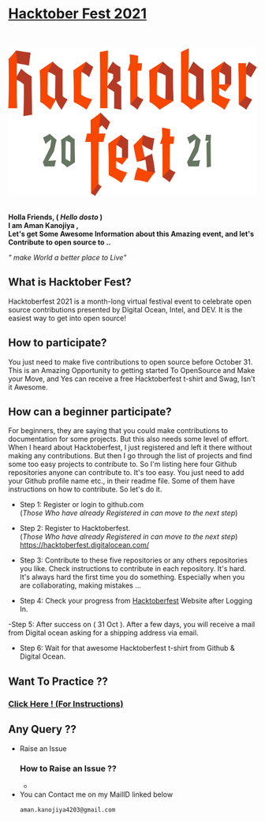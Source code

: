# [**Hacktober Fest 2021**](https://hacktoberfest.digitalocean.com/)

<br>
<br>
<img height="300px" width="auto" style="align-item:center; background-color:#F4F0E1;" src="./images/htp.svg">
<br>
<br>



**Holla Friends, ( _Hello dosto_ ) <br>
I am **Aman Kanojiya** , <br>
Let's get Some Awesome Information about this Amazing event, and let's Contribute to open source to ..<br>**

_" make World a better place to Live"_

## What is Hacktober Fest?

Hacktoberfest 2021 is a month-long virtual festival event to celebrate open source contributions presented by Digital Ocean, Intel, and DEV. It is the easiest way to get into open source!

## How to participate?

You just need to make five contributions to open source before October 31. This is an Amazing Opportunity to getting started To OpenSource and Make your Move, and Yes can receive a free Hacktoberfest t-shirt and Swag, Isn't it Awesome.

## How can a beginner participate?

For beginners, they are saying that you could make contributions to documentation for some projects. But this also needs some level of effort. When I heard about Hacktoberfest, I just registered and left it there without making any contributions. But then I go through the list of projects and find some too easy projects to contribute to. So I'm listing here four Github repositories anyone can contribute to. It's too easy. You just need to add your Github profile name etc., in their readme file. Some of them have instructions on how to contribute. So let's do it.

- Step 1: Register or login to github.com <br>
  (_Those Who have already Registered in can move to the next step_)
- Step 2: Register to Hacktoberfest.<br>
  (_Those Who have already Registered in can move to the next step_)
  https://hacktoberfest.digitalocean.com/
- Step 3: Contribute to these five repositories or any others repositories you like. Check instructions to contribute in each repository.
  It's hard. It's always hard the first time you do something. Especially when you are collaborating, making mistakes …

- Step 4: Check your progress from [Hacktoberfest](https://hacktoberfest.digitalocean.com/) Website after Logging In.

-Step 5: After success on ( 31 Oct ). After a few days, you will receive a mail from Digital ocean asking for a shipping address via email.

- Step 6: Wait for that awesome Hacktoberfest t-shirt from Github & Digital Ocean.

## Want To Practice ??

### [Click Here ! (For Instructions)](Practice.md)

## Any Query ??

- Raise an Issue
  ### How to Raise an Issue ??
  -
- You can Contact me on my MailID linked below
  ```bash
  aman.kanojiya4203@gmail.com
  ```

